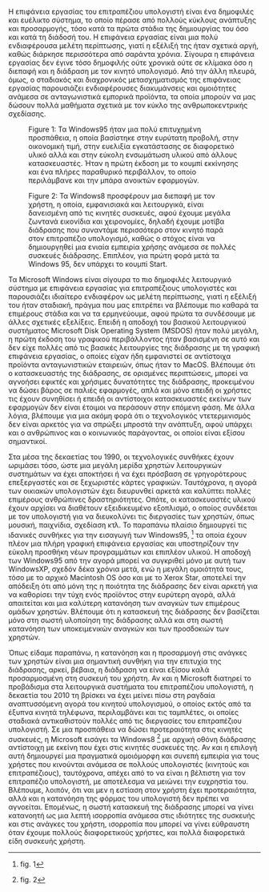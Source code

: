 Η επιφάνεια εργασίας του επιτραπέζιου υπολογιστή είναι ένα δημοφιλές και
ευέλικτο σύστημα, το οποίο πέρασε από πολλούς κύκλους ανάπτυξης και
προσαρμογής, τόσο κατά τα πρώτα στάδια της δημιουργίας του όσο και κατά
τη διάδοσή του. Η επιφάνεια εργασίας είναι μια πολύ ενδιαφέρουσα μελέτη
περίπτωσης, γιατί η εξέλιξή της ήταν σχετικά αργή, καθώς διάρκησε
περισσότερα από σαράντα χρόνια. Σίγουρα η επιφάνεια εργασίας δεν έγινε
τόσο δημοφιλής ούτε χρονικά ούτε σε κλίμακα όσο η διεπαφή και η διάδραση
με τον κινητό υπολογισμό. Από την άλλη πλευρά, όμως, ο σταδιακός και
διαχρονικός μετασχηματισμός της επιφάνειας εργασίας παρουσιάζει
ενδιαφέρουσες διακυμάνσεις και ομοιότητες ανάμεσα σε ανταγωνιστικά
εμπορικά προϊόντα, τα οποία μπορούν να μας δώσουν πολλά μαθήματα σχετικά
με τον κύκλο της ανθρωποκεντρικής σχεδίασης.

<figure id="fig:windows95">

<figcaption>Figure 1: Τα Windows95 ήταν μια πολύ επιτυχημένη προσπάθεια,
η οποία βασίστηκε στην ευρύτατη προβολή, στην οικονομική τιμή, στην
ευελιξία εγκατάστασης σε διαφορετικό υλικό αλλά και στην εύκολη
ενσωμάτωση υλικού από άλλους κατασκευαστές. Ήταν η πρώτη έκδοση με το
κουμπί εκκίνησης και ένα πλήρες παραθυρικό περιβάλλον, το οποίο
περιλάμβανε και την μπάρα ανοικτών εφαρμογών.</figcaption>
</figure>

<figure id="fig:windows8">

<figcaption>Figure 2: Τα Windows8 προσφέρουν μια διεπαφή με τον χρήστη,
η οποία, εμφανισιακά και λειτουργικά, είναι δανεισμένη από τις κινητές
συσκευές, αφού έχουμε μεγάλα ζωντανά εικονίδια και χειρονομίες, δηλαδή
έχουμε μοτίβα διάδρασης που συναντάμε περισσότερο στον κινητό παρά στον
επιτραπέζιο υπολογισμό, καθώς ο στόχος είναι να δημιουργηθεί μια ενιαία
εμπειρία χρήσης ανάμεσα σε πολλές συσκευές διάδρασης. Επιπλέον, για
πρώτη φορά μετά τα Windows 95, δεν υπάρχει το κουμπί Start.</figcaption>
</figure>

Τα Microsoft Windows είναι σίγουρα το πιο δημοφιλές λειτουργικό σύστημα
με επιφάνεια εργασίας για επιτραπέζιους υπολογιστές και παρουσιάζει
ιδιαίτερο ενδιαφέρον ως μελέτη περίπτωσης, γιατί η εξέλιξή του ήταν
σταδιακή, πράγμα που μας επιτρέπει να βλέπουμε πιο καθαρά τα επιμέρους
στάδια και να τα ερμηνεύουμε, αφού πρώτα τα συνδέσουμε με άλλες σχετικές
εξελίξεις. Επειδή η αποδοχή του βασικού λειτουργικού συστήματος
Microsoft Disk Operating System (MSDOS) ήταν πολύ μεγάλη, η πρώτη έκδοση
του γραφικού περιβάλλοντος ήταν βασισμένη σε αυτό και δεν είχε πολλές
από τις βασικές λειτουργίες της διάδρασης με τη γραφική επιφάνεια
εργασίας, ο οποίες είχαν ήδη εμφανιστεί σε αντίστοιχα προϊόντα
ανταγωνιστικών εταιρειών, όπως ήταν το MacOS. Βλέπουμε ότι ο
κατασκευαστής της διάδρασης, σε ορισμένες περιπτώσεις, μπορεί να
αγνοήσει εφικτές και χρήσιμες δυνατότητες της διάδρασης, προκειμένου να
δώσει βάρος σε παλιές εφαρμογές, απλά και μόνο επειδή οι χρήστες τις
έχουν συνηθίσει ή επειδή οι αντίστοιχοι κατασκευαστές εκείνων των
εφαρμογών δεν είναι έτοιμοι να περάσουν στην επόμενη φάση. Με άλλα
λόγια, βλέπουμε για μια ακόμη φορά ότι ο τεχνολογικός ντετερμινισμός δεν
είναι αρκετός για να σπρώξει μπροστά την ανάπτυξη, αφού υπάρχει και ο
ανθρώπινος και ο κοινωνικός παράγοντας, οι οποίοι είναι εξίσου
σημαντικοί.

Στα μέσα της δεκαετίας του 1990, οι τεχνολογικές συνθήκες έχουν ωριμάσει
τόσο, ώστε μια μεγάλη μερίδα χρηστών λειτουργικών συστημάτων να έχει
αποκτήσει ή να έχει πρόσβαση σε γρηγορότερους επεξεργαστές και σε
ξεχωριστές κάρτες γραφικών. Ταυτόχρονα, η αγορά των οικιακών υπολογιστών
έχει διευρυνθεί αρκετά και καλύπτει πολλές επιμέρους ανθρώπινες
δραστηριότητες. Οπότε, οι κατασκευαστές υλικού έχουν αρχίσει να
διαθέτουν εξειδικευμένο εξοπλισμό, ο οποίος συνδέεται με τον υπολογιστή
για να διευκολύνει τις διεργασίες των χρηστών, όπως μουσική, παιχνίδια,
σχεδίαση κτλ. Το παραπάνω πλαίσιο δημιουργεί τις ιδανικές συνθήκες για
την εισαγωγή των Windows95, [^1] τα οποία έχουν πλέον μια πλήρη γραφική
επιφάνεια εργασίας και υποστηρίζουν την εύκολη προσθήκη νέων
προγραμμάτων και επιπλέον υλικού. Η αποδοχή των Windows95 από την αγορά
μπορεί να συγκριθεί μόνο με αυτή των WindowsXP, σχεδόν δέκα χρόνια μετά,
ενώ η μεγάλη ομοιότητά τους, τόσο με το αρχικό Macintosh OS όσο και με
το Xerox Star, αποτελεί την απόδειξη ότι από μόνη της η ποιότητα της
διάδρασης δεν είναι αρκετή για να καθορίσει την τύχη ενός προϊόντος στην
ευρύτερη αγορά, αλλά απαιτείται και μια καλύτερη κατανόηση των αναγκών
των επιμέρους ομάδων χρηστών. Βλέπουμε ότι η κατασκευή της διάδρασης δεν
βασίζεται μόνο στη σωστή υλοποίηση της διάδρασης αλλά και στη σωστή
κατανόηση των υποκειμενικών αναγκών και των προσδοκιών των χρηστών.

Όπως είδαμε παραπάνω, η κατανόηση και η προσαρμογή στις ανάγκες των
χρηστών είναι μια σημαντική συνθήκη για την επιτυχία της διάδρασης,
αρκεί, βέβαια, η διάδραση να είναι εξίσου καλά προσαρμοσμένη στη συσκευή
του χρήστη. Αν και η Microsoft διατηρεί το προβάδισμα στα λειτουργικά
συστήματα του επιτραπέζιου υπολογιστή, η δεκαετία του 2010 τη βρίσκει να
έχει μείνει πίσω στη ραγδαία αναπτυσσόμενη αγορά του κινητού
υπολογισμού, ο οποίος εκτός από τα έξυπνα κινητά τηλέφωνα, περιλαμβάνει
και τις ταμπλέτες, οι οποίες σταδιακά αντικαθιστούν πολλές από τις
διεργασίες του επιτραπέζιου υπολογιστή. Σε μια προσπάθεια να δώσει
προτεραιότητα στις κινητές συσκευές, η Microsoft εισάγει τα Windows8
[^2] με αρχική οθόνη διάδρασης αντίστοιχη με εκείνη που έχει στις
κινητές συσκευές της. Αν και η επιλογή αυτή δημιουργεί μια πραγματικά
ομοιόμορφη και συνεπή εμπειρία για τους χρήστες που κινούνται ανάμεσα σε
πολλούς υπολογιστές (κινητούς και επιτραπέζιους), ταυτόχρονα, απέχει από
το να είναι η βέλτιστη για τον επιτραπέζιο υπολογιστή, με αποτέλεσμα να
μειώνει την ευχρηστία του. Βλέπουμε, λοιπόν, ότι ναι μεν η εστίαση στον
χρήστη έχει προτεραιότητα, αλλά και η κατανόηση της φόρμας του
υπολογιστή δεν πρέπει να αγνοείται. Επομένως, η σωστή κατασκευή της
διάδρασης μπορεί να γίνει κατανοητή ως μια λεπτή ισορροπία ανάμεσα στις
ιδιότητες της συσκευής και στις ανάγκες του χρήστη, ισορροπία που μπορεί
να γίνει εύθραυστη όταν έχουμε πολλούς διαφορετικούς χρήστες, και πολλά
διαφορετικά είδη συσκευής χρήστη.

[^1]: fig. 1

[^2]: fig. 2
